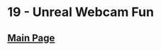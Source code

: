 # 19 - Unreal Webcam Fun

## <a href='https://github.com/Mugilan-Codes/javascript-30'>Main Page</a>
